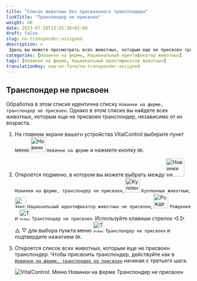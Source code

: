 ```yaml
---
title: "Список животных без присвоенного транспондера"
linkTitle: "Транспондер не присвоен"
weight: 40
date: 2023-07-28T13:25:28+02:00
draft: false
slug: no-transponder-assigned
description: >
 Здесь вы можете просмотреть всех животных, которым еще не присвоен транспондер, и присвоить им транспондер.
categories: [Новинки на ферме, Национальный идентификатор животных]
tags: [Новинки на ферме, Национальный идентификатор животных]
translationKey: new-on-farm/no-transponder-assigned
---
```

## Транспондер не присвоен

Обработка в этом списке идентична списку `Новинки на ферме, транспондер не присвоен`. Однако в этом списке вы найдете всех животных, которым еще не присвоен транспондер, независимо от их возраста.

1. На главном экране вашего устройства VitalControl выберите пункт меню <img src="/icons/main/new-on-farm.svg" width="40" align="bottom" alt="Новинки на ферме" /> `Новинки на ферме` и нажмите кнопку `OK`.

2. Откроется подменю, в котором вы можете выбрать между <img src="/icons/registration/new-on-farm-no-transponder.svg" width="50" align="bottom" alt="Новинки на ферме, транспондер не присвоен" /> `Новинки на ферме, транспондер не присвоен`, <img src="/icons/main/new-on-farm.svg" width="40" align="bottom" alt="Купленные животные" /> `Купленные животные`, <img src="/icons/registration/no-eartag-number.svg" width="30" align="bottom" alt="Нет национального идентификатора животных" /> `Национальный идентификатор животных не присвоен`, <img src="/icons/main/births.svg" width="40" align="bottom" alt="Рождения" /> `Рождения` и <img src="/icons/registration/no-transponder.svg" width="30" align="bottom" alt="Транспондер не присвоен" /> `Транспондер не присвоен`. Используйте клавиши стрелок ◁ ▷ △ ▽ для выбора пункта меню <img src="/icons/registration/no-transponder.svg" width="30" align="bottom" alt="Транспондер не присвоен" /> `Транспондер не присвоен` и подтвердите нажатием `OK`.

3. Откроется список всех животных, которым еще не присвоен транспондер. Чтобы присвоить транспондер, действуйте как в [`Новинки на ферме, транспондер не присвоен`](../new-no-transponder/) начиная с третьего шага.

    ![VitalControl: Меню Новинки на ферме Транспондер не присвоен](../images/notransponder2.png "Транспондер не присвоен")
